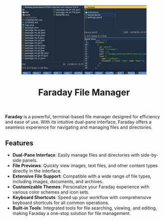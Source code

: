 <!-- markdownlint-disable no-inline-html -->

<h1 align="center">
  <br>
    <img src="https://github.com/faraday-fm/faraday/blob/main/images/Faraday.png?raw=true" alt="Faraday" width="400">
  <br><br>
  Faraday File Manager
  <br>
  <br>
</h1>


**Faraday** is a powerful, terminal-based file manager designed for efficiency and ease of use. With its intuitive dual-pane interface, Faraday offers a seamless experience for navigating and managing files and directories.

## Features

- **Dual-Pane Interface**: Easily manage files and directories with side-by-side panels.
- **File Previews**: Quickly view images, text files, and other content types directly in the interface.
- **Extensive File Support**: Compatible with a wide range of file types, including images, documents, and archives.
- **Customizable Themes**: Personalize your Faraday experience with various color schemes and icon sets.
- **Keyboard Shortcuts**: Speed up your workflow with comprehensive keyboard shortcuts for all common operations.
- **Built-in Tools**: Integrated tools for file searching, viewing, and editing, making Faraday a one-stop solution for file management.
